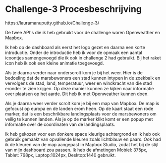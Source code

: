 # Challenge-3 Procesbeschrijving 

https://lauramanuputty.github.io/Challenge-3/

De twee API's die ik heb gebruikt voor de challenge waren Openweather en Mapbox. 

Ik heb op de dashboard als eerst het logo gezet en daarna een korte introductie. Onder de introductie heb ik voor de opmaak een aantal icoontjes samengevoegd die ik ook in challenge 2 had gebruikt. Bij het raket icon heb ik ook een kleine animatie toegevoegd. 

Als je daarna verder naar onderscrolt kom je bij het weer. Hier is de bedoeling dat de marsbewoners een stad kunnen intypen in de zoekbalk en vervolgens de stad, land, temperatuur, weer en windkracht van die stad eronder te zien krijgen. Op deze manier kunnen ze kijken naar informatie over plaatsen op het aarde. Dit heb ik met Openweather kunnen doen.

Als je daarna weer verder scrolt kom je bij een map van Mapbox. De map is gefocust op europa en de landen erom heen. Op de kaart staat een rode marker, dat is een beschrikbare landingsplaats voor de marsbewoners om veilig te kunnen landen. Als je op de marker klikt komt er een popup met informatie over de coordinaten van de landingsplaats. 

Ik heb gekozen voor een donkere space kleurige achtergrond en ik heb ook gebruik gemaakt  van opvallende kleuren zoals lichtblauw en paars. Ook had ik de kleuren van de map aangepast in Mapbox Studio, zodat het bij de stijl van mijn dashboard zou passen. Ik heb de afmetingen Mobiel: 375px, Tablet: 768px, Laptop:1024px, Desktop:1440 gebruikt. 
